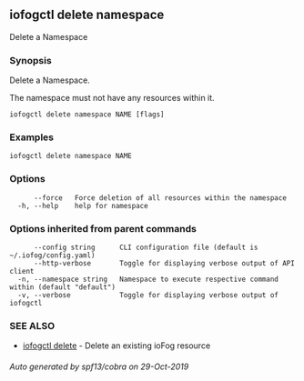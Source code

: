 ## iofogctl delete namespace

Delete a Namespace

### Synopsis

Delete a Namespace.

The namespace must not have any resources within it.

```
iofogctl delete namespace NAME [flags]
```

### Examples

```
iofogctl delete namespace NAME
```

### Options

```
      --force   Force deletion of all resources within the namespace
  -h, --help    help for namespace
```

### Options inherited from parent commands

```
      --config string      CLI configuration file (default is ~/.iofog/config.yaml)
      --http-verbose       Toggle for displaying verbose output of API client
  -n, --namespace string   Namespace to execute respective command within (default "default")
  -v, --verbose            Toggle for displaying verbose output of iofogctl
```

### SEE ALSO

* [iofogctl delete](iofogctl_delete.md)	 - Delete an existing ioFog resource

###### Auto generated by spf13/cobra on 29-Oct-2019

